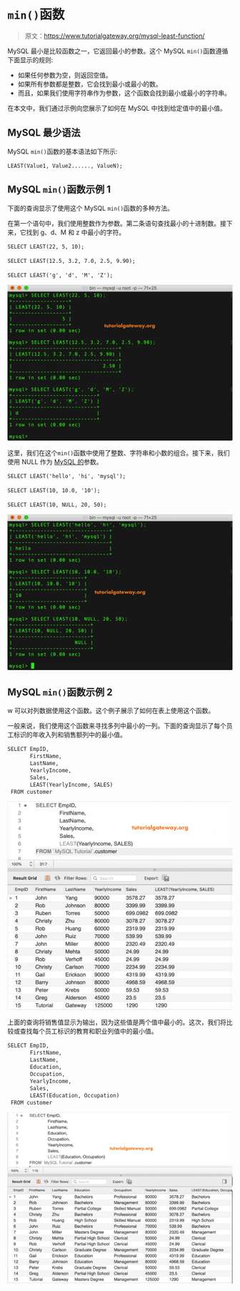 # `min()`函数

> 原文：<https://www.tutorialgateway.org/mysql-least-function/>

MySQL 最小是比较函数之一，它返回最小的参数。这个 MySQL `min()`函数遵循下面显示的规则:

*   如果任何参数为空，则返回空值。
*   如果所有参数都是整数，它会找到最小或最小的数。
*   而且，如果我们使用字符串作为参数，这个函数会找到最小或最小的字符串。

在本文中，我们通过示例向您展示了如何在 MySQL 中找到给定值中的最小值。

## MySQL 最少语法

MySQL `min()`函数的基本语法如下所示:

```
LEAST(Value1, Value2......, ValueN);
```

## MySQL `min()`函数示例 1

下面的查询显示了使用这个 MySQL `min()`函数的多种方法。

在第一个语句中，我们使用整数作为参数。第二条语句查找最小的十进制数。接下来，它找到 g、d、M 和 z 中最小的字符。

```
SELECT LEAST(22, 5, 10);

SELECT LEAST(12.5, 3.2, 7.0, 2.5, 9.90);

SELECT LEAST('g', 'd', 'M', 'Z');
```

![MySQL LEAST Function 1](img/54d5f82bf74c8e1cf23f78e42a382152.png)

这里，我们在这个`min()`函数中使用了整数、字符串和小数的组合。接下来，我们使用 NULL 作为 [MySQL 的](https://www.tutorialgateway.org/mysql-tutorial/)参数。

```
SELECT LEAST('hello', 'hi', 'mysql');

SELECT LEAST(10, 10.0, '10');

SELECT LEAST(10, NULL, 20, 50);
```

![MySQL LEAST Function 2](img/3f1599c5918ff461040cc23916ce13d4.png)

## MySQL `min()`函数示例 2

w 可以对列数据使用这个函数。这个例子展示了如何在表上使用这个函数。

一般来说，我们使用这个函数来寻找多列中最小的一列。下面的查询显示了每个员工标识的年收入列和销售额列中的最小值。

```
SELECT EmpID,
       FirstName,
       LastName,
       YearlyIncome,
       Sales, 
       LEAST(YearlyIncome, SALES)
 FROM customer
```

![MySQL LEAST Function 3](img/04d19bad309ebb86302c886390e1aa12.png)

上面的查询将销售值显示为输出，因为这些值是两个值中最小的。这次，我们将比较或查找每个员工标识的教育和职业列值中的最小值。

```
SELECT EmpID, 
       FirstName,
       LastName,
       Education,
       Occupation,
       YearlyIncome,
       Sales,
       LEAST(Education, Occupation)
 FROM customer
```

![MySQL LEAST Function 4](img/5966b4a944ba00b66a5009cb50bf754a.png)